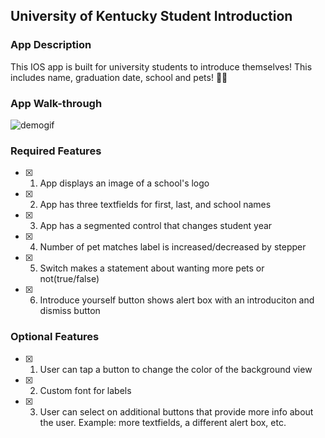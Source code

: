 ## University of Kentucky Student Introduction

### App Description

This IOS app is built for university students to introduce themselves! This includes name, graduation date, school and pets! 🐶🐱

### App Walk-through

![demogif](https://user-images.githubusercontent.com/56568238/209046355-3709f192-a43c-452c-80cd-f979dea4ba74.gif)

### Required Features

- [x] 1. App displays an image of a school's logo
- [x] 2. App has three textfields for first, last, and school names
- [x] 3. App has a segmented control that changes student year
- [x] 4. Number of pet matches label is increased/decreased by stepper
- [x] 5. Switch makes a statement about wanting more pets or not(true/false)
- [x] 6. Introduce yourself button shows alert box with an introduciton and dismiss button

### Optional Features

- [x] 1. User can tap a button to change the color of the background view
- [x] 2. Custom font for labels
- [x] 3. User can select on additional buttons that provide more info about the user. Example: more textfields, a different alert box, etc.

